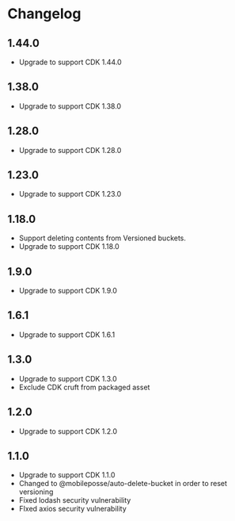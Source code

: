 # Changelog

## 1.44.0

- Upgrade to support CDK 1.44.0

## 1.38.0

- Upgrade to support CDK 1.38.0

## 1.28.0

- Upgrade to support CDK 1.28.0

## 1.23.0

- Upgrade to support CDK 1.23.0

## 1.18.0

- Support deleting contents from Versioned buckets.
- Upgrade to support CDK 1.18.0

## 1.9.0

- Upgrade to support CDK 1.9.0

## 1.6.1

- Upgrade to support CDK 1.6.1

## 1.3.0

- Upgrade to support CDK 1.3.0
- Exclude CDK cruft from packaged asset

## 1.2.0

- Upgrade to support CDK 1.2.0

## 1.1.0

- Upgrade to support CDK 1.1.0
- Changed to @mobileposse/auto-delete-bucket in order to reset versioning
- Fixed lodash security vulnerability
- FIxed axios security vulnerability
